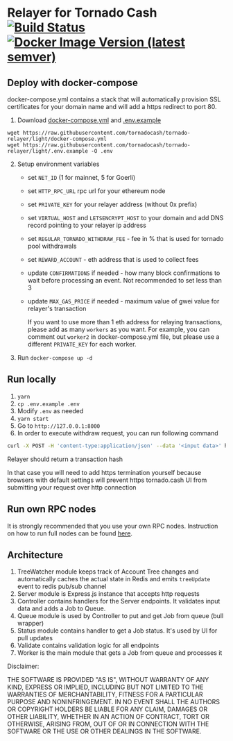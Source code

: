 # Relayer for Tornado Cash [![Build Status](https://github.com/tornadocash/relayer/workflows/build/badge.svg)](https://github.com/tornadocash/relayer/actions) [![Docker Image Version (latest semver)](https://img.shields.io/docker/v/tornadocash/relayer/light?logo=docker&logoColor=%23FFFFFF&sort=semver)](https://hub.docker.com/repository/docker/tornadocash/relayer)

## Deploy with docker-compose

docker-compose.yml contains a stack that will automatically provision SSL certificates for your domain name and will add a https redirect to port 80.

1. Download [docker-compose.yml](/docker-compose.yml) and [.env.example](/.env.example)

```
wget https://raw.githubusercontent.com/tornadocash/tornado-relayer/light/docker-compose.yml
wget https://raw.githubusercontent.com/tornadocash/tornado-relayer/light/.env.example -O .env
```

2. Setup environment variables

   - set `NET_ID` (1 for mainnet, 5 for Goerli)
   - set `HTTP_RPC_URL` rpc url for your ethereum node
   - set `PRIVATE_KEY` for your relayer address (without 0x prefix)
   - set `VIRTUAL_HOST` and `LETSENCRYPT_HOST` to your domain and add DNS record pointing to your relayer ip address
   - set `REGULAR_TORNADO_WITHDRAW_FEE` - fee in % that is used for tornado pool withdrawals
   - set `REWARD_ACCOUNT` - eth address that is used to collect fees
   - update `CONFIRMATIONS` if needed - how many block confirmations to wait before processing an event. Not recommended to set less than 3
   - update `MAX_GAS_PRICE` if needed - maximum value of gwei value for relayer's transaction

     If you want to use more than 1 eth address for relaying transactions, please add as many `workers` as you want. For example, you can comment out `worker2` in docker-compose.yml file, but please use a different `PRIVATE_KEY` for each worker.

3. Run `docker-compose up -d`

## Run locally

1. `yarn`
2. `cp .env.example .env`
3. Modify `.env` as needed
4. `yarn start`
5. Go to `http://127.0.0.1:8000`
6. In order to execute withdraw request, you can run following command

```bash
curl -X POST -H 'content-type:application/json' --data '<input data>' http://127.0.0.1:8000/relay
```

Relayer should return a transaction hash

In that case you will need to add https termination yourself because browsers with default settings will prevent https
tornado.cash UI from submitting your request over http connection

## Run own RPC nodes

It is strongly recommended that you use your own RPC nodes. Instruction on how to run full nodes can be found [here](https://github.com/feshchenkod/rpc-nodes).

## Architecture

1. TreeWatcher module keeps track of Account Tree changes and automatically caches the actual state in Redis and emits `treeUpdate` event to redis pub/sub channel
2. Server module is Express.js instance that accepts http requests
3. Controller contains handlers for the Server endpoints. It validates input data and adds a Job to Queue.
4. Queue module is used by Controller to put and get Job from queue (bull wrapper)
5. Status module contains handler to get a Job status. It's used by UI for pull updates
6. Validate contains validation logic for all endpoints
7. Worker is the main module that gets a Job from queue and processes it

Disclaimer:

THE SOFTWARE IS PROVIDED "AS IS", WITHOUT WARRANTY OF ANY KIND, EXPRESS OR IMPLIED, INCLUDING BUT NOT LIMITED TO THE WARRANTIES OF MERCHANTABILITY, FITNESS FOR A PARTICULAR PURPOSE AND NONINFRINGEMENT. IN NO EVENT SHALL THE AUTHORS OR COPYRIGHT HOLDERS BE LIABLE FOR ANY CLAIM, DAMAGES OR OTHER LIABILITY, WHETHER IN AN ACTION OF CONTRACT, TORT OR OTHERWISE, ARISING FROM, OUT OF OR IN CONNECTION WITH THE SOFTWARE OR THE USE OR OTHER DEALINGS IN THE SOFTWARE.
